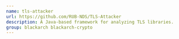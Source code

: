 ```yaml
---
name: tls-attacker
url: https://github.com/RUB-NDS/TLS-Attacker
description: A Java-based framework for analyzing TLS libraries.
group: blackarch blackarch-crypto
---
```

